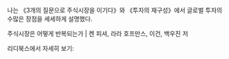 나는 《3개의 질문으로 주식시장을 이기다》와 《투자의 재구성》에서 글로벌 투자의 수많은 장점을 세세하게 설명했다.

주식시장은 어떻게 반복되는가 | 켄 피셔, 라라 호프만스, 이건, 백우진 저

리디북스에서 자세히 보기:
